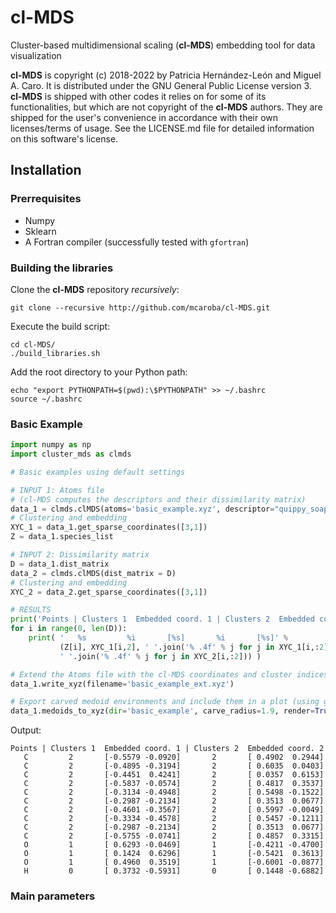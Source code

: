 # cl-MDS
Cluster-based multidimensional scaling (**cl-MDS**) embedding tool for data visualization

**cl-MDS** is copyright (c) 2018-2022 by Patricia Hernández-León and Miguel A. Caro. It is
distributed under the GNU General Public License version 3. **cl-MDS** is shipped with other
codes it relies on for some of its functionalities, but which are not copyright of the
**cl-MDS** authors. They are shipped for the user's convenience in accordance with their
own licenses/terms of usage. See the LICENSE.md file for detailed information on this
software's license.

## Installation

### Prerrequisites

- Numpy
- Sklearn
- A Fortran compiler (successfully tested with `gfortran`)

### Building the libraries

Clone the **cl-MDS** repository *recursively*:

    git clone --recursive http://github.com/mcaroba/cl-MDS.git

Execute the build script:

    cd cl-MDS/
    ./build_libraries.sh

Add the root directory to your Python path:

    echo "export PYTHONPATH=$(pwd):\$PYTHONPATH" >> ~/.bashrc
    source ~/.bashrc

### Basic Example  
```python
import numpy as np
import cluster_mds as clmds

# Basic examples using default settings

# INPUT 1: Atoms file  
# (cl-MDS computes the descriptors and their dissimilarity matrix)
data_1 = clmds.clMDS(atoms='basic_example.xyz', descriptor="quippy_soap")
# Clustering and embedding
XYC_1 = data_1.get_sparse_coordinates([3,1])
Z = data_1.species_list

# INPUT 2: Dissimilarity matrix
D = data_1.dist_matrix
data_2 = clmds.clMDS(dist_matrix = D)
# Clustering and embedding
XYC_2 = data_2.get_sparse_coordinates([3,1])

# RESULTS
print('Points | Clusters 1  Embedded coord. 1 | Clusters 2  Embedded coord. 2  ')
for i in range(0, len(D)):
    print( '   %s         %i       [%s]       %i       [%s]' % 
           (Z[i], XYC_1[i,2], ' '.join('% .4f' % j for j in XYC_1[i,:2]), XYC_2[i,2], 
           ' '.join('% .4f' % j for j in XYC_2[i,:2])) )

# Extend the Atoms file with the cl-MDS coordinates and cluster indices
data_1.write_xyz(filename='basic_example_ext.xyz')

# Export carved medoid environments and include them in a plot (using gnuplot)
data_1.medoids_to_xyz(dir='basic_example', carve_radius=1.9, render=True, gnuplot=True)
```

Output:
```
Points | Clusters 1  Embedded coord. 1 | Clusters 2  Embedded coord. 2
   C         2       [-0.5579 -0.0920]       2       [ 0.4902  0.2944]
   C         2       [-0.4895 -0.3194]       2       [ 0.6035  0.0403]
   C         2       [-0.4451  0.4241]       2       [ 0.0357  0.6153]
   C         2       [-0.5837 -0.0574]       2       [ 0.4817  0.3537]
   C         2       [-0.3134 -0.4948]       2       [ 0.5498 -0.1522]
   C         2       [-0.2987 -0.2134]       2       [ 0.3513  0.0677]
   C         2       [-0.4601 -0.3567]       2       [ 0.5997 -0.0049]
   C         2       [-0.3334 -0.4578]       2       [ 0.5457 -0.1211]
   C         2       [-0.2987 -0.2134]       2       [ 0.3513  0.0677]
   C         2       [-0.5755 -0.0741]       2       [ 0.4857  0.3315]
   O         1       [ 0.6293 -0.0469]       1       [-0.4211 -0.4700]
   O         1       [ 0.1424  0.6296]       1       [-0.5421  0.3613]
   O         1       [ 0.4960  0.3519]       1       [-0.6001 -0.0877]
   H         0       [ 0.3732 -0.5931]       0       [ 0.1448 -0.6882]
```


### Main parameters



